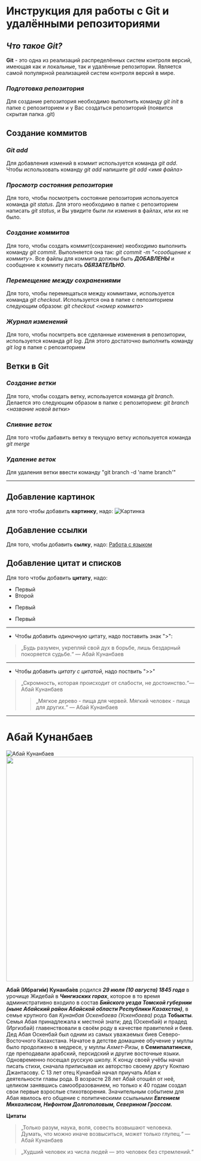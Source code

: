 # **Инструкция для работы с Git и удалёнными репозиториями**

## ***Что такое Git?***
**Git** - это одна из реализаций распределённых систем контроля версий, имеющая как и локальные, так и удалённые репозитории. Является самой популярной реализацией систем контроля версий в мире.
### ***Подготовка репозитория***
Для создание репозитория необходимо выполнить команду *git init*  в папке с репозиторием и у Вас создаться репозиторий (появится скрытая папка .git)

## **Создание коммитов**

### ***Git add***
Для добавления измений в коммит используется команда *git add*. Чтобы использовать команду *git add* напишите *git add <имя файла>*

### ***Просмотр состояния репозитория***
Для того, чтобы посмотреть состояние репозитория используется команда *git status*. Для этого необходимо в папке с репозиторием написать *git status*, и Вы увидите были ли измения в файлах, или их не было.

### ***Создание коммитов***
Для того, чтобы создать коммит(сохранение) необходимо выполнить команду *git commit*. Выполняется она так: *git commit -m "<сообщение к коммиту>*. Все файлы для коммита должны быть ***ДОБАВЛЕНЫ*** и сообщение к коммиту писать ***ОБЯЗАТЕЛЬНО***.

### ***Перемещение между сохранениями***
Для того, чтобы перемещаться между коммитами, используется команда *git checkout*. Используется она в папке с пепозиторием следующим образом: *git checkout <номер коммита>*

### ***Журнал изменений***
Для того, чтобы посмтреть все сделанные изменения в репозитории, используется команда *git log*. Для этого достаточно выполнить команду *git log* в папке с репозиторием

## **Ветки в Git**

### ***Создание ветки***

Для того, чтобы создать ветку, используется команда *git branch*. Делается это следующим образом в папке с репозиторием: *git branch <название новой ветки>*

### ***Слияние веток***

Для того чтобы дабавить ветку в текущую ветку используется команда *git merge <name branch>*

### ***Удаление веток***
Для удаления ветки ввести команду "git branch -d 'name branch'"

---

## Добавление картинок
для того чтобы добавить **картинку**, надо:
![Картинка](https://kartinkof.club/uploads/posts/2022-03/1648329605_10-kartinkof-club-p-kot-s-ulibkoi-mem-10.jpg)

## Добавление ссылки
Для того, чтобы добавить **сылку**, надо:
[Работа с языком](https://lifehacker.ru/chto-takoe-markdown/)

## Добавление цитат и списков
Для того чтобы добавить **цитату**, надо:
* Первый
* Второй
- Первый
+ Первый
---

* Чтобы добавить *одиночную* цитату, надо поставить знак ">":
 >„Будь разумен, укрепляй свой дух в борьбе, лишь бездарный покоряется судьбе.“ — Абай Кунанбаев
 ---

 * Чтобы добавить *цитату с цитатой*, надо поствить ">>" 
 >„Скромность, которая происходит от слабости, не достоинство.“— Абай Кунанбаев
>>„Мягкое дерево - пища для червей. Мягкий человек - пища для других.“ —  Абай Кунанбаев
---
# Абай Кунанбаев
![Абай Кунанбаев](https://bonart.kz/wp-content/uploads/2020/10/abaj-kunanbaev.-baranov.jpg)
<img src="https://bonart.kz/wp-content/uploads/2020/10/abaj-kunanbaev.-baranov.jpg" width="500" height="600">

**Аба́й (Ибраги́м) Кунанба́ев** родился ***29 июля (10 августа) 1845 года*** в урочище Жидебай в ***Чингизских горах***, которое в то время административно входило в состав ***Бийского уезда Томской губернии (ныне Абайский район Абайской области Республики Казахстан)***, в семье крупного бая *Кунанбая Оскенбаева (Ускенбаева)* рода **Тобыкты**. Семья Абая принадлежала к местной знати; дед (Оскенбай) и прадед (Иргизбай) главенствовали в своём роду в качестве правителей и биев. Дед Абая Оскенбай был одним из самых уважаемых биев Северо-Восточного Казахстана. Начатое в детстве домашнее обучение у муллы было продолжено в медресе, у муллы *Ахмет-Ризы*, в **Семипалатинске**, где преподавали арабский, персидский и другие восточные языки. Одновременно посещал русскую школу. К концу своей учёбы начал писать стихи, сначала приписывая их авторство своему другу Кокпаю Джантасову. С 13 лет отец Кунанбай начал приучать Абая к деятельности главы рода. В возрасте 28 лет Абай отошёл от неё, целиком занявшись самообразованием, но только к 40 годам создал свои первые взрослые стихотворения. Значительным событием для Абая явилось его общение с политическими ссыльными ***Евгением Михаэлисом, Нифонтом Долгополовым, Северином Гроссом.***

**Цитаты**

>„Только разум, наука, воля, совесть возвышают человека. Думать, что можно иначе возвыситься, может только глупец.“ —  Абай Кунанбаев

>„Худший человек из числа людей — это человек без стремлений.“

